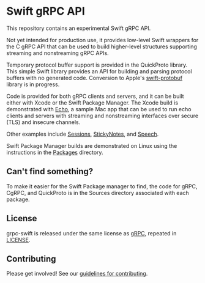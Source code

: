 # Swift gRPC API

This repository contains an experimental Swift gRPC API.

Not yet intended for production use, it provides low-level
Swift wrappers for the C gRPC API that can be used to build
higher-level structures supporting streaming and nonstreaming
gRPC APIs. 

Temporary protocol buffer support is provided in the QuickProto
library. This simple Swift library provides an API for building and
parsing protocol buffers with no generated code. Conversion to
Apple's [swift-protobuf](https://github.com/apple/swift-protobuf)
library is in progress.

Code is provided for both gRPC clients and servers,
and it can be built either with Xcode or the Swift Package Manager.
The Xcode build is demonstrated with [Echo](Examples/Echo), 
a sample Mac app that can be used to run echo clients and
servers with streaming and nonstreaming interfaces over secure (TLS)
and insecure channels.

Other examples include [Sessions](Examples/Sessions), 
[StickyNotes](Examples/StickyNotes), and 
[Speech](Examples/Speech).

Swift Package Manager builds are demonstrated on Linux using 
the instructions in the [Packages](Packages) directory.

## Can't find something?

To make it easier for the Swift Package manager to find,
the code for gRPC, CgRPC, and QuickProto is in the
Sources directory associated with each package.

## License

grpc-swift is released under the same license as 
[gRPC](https://github.com/grpc/grpc), repeated in
[LICENSE](LICENSE). 

## Contributing

Please get involved! See our [guidelines for contributing](CONTRIBUTING.md).
